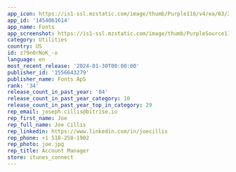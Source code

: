 ```yaml
---
app_icon: https://is1-ssl.mzstatic.com/image/thumb/Purple116/v4/ea/63/2f/ea632f6f-d6d5-9b40-6368-d00bb0334856/AppIcon-1x_U007epad-85-220.png/1024x1024bb.png
app_id: '1454061614'
app_name: Fonts
app_screenshot: https://is1-ssl.mzstatic.com/image/thumb/PurpleSource116/v4/f7/3c/47/f73c4786-fbfb-08ef-edbe-fe20f4863fcf/abd5d339-f3c3-4f8d-ae86-28cf22ec79c6_01.jpg/1242x2688bb.png
category: Utilities
country: US
id: z79n0rNoK_-o
language: en
most_recent_release: '2024-01-30T00:00:00'
publisher_id: '1556643279'
publisher_name: Fonts ApS
rank: '34'
release_count_in_past_year: '84'
release_count_in_past_year_category: 10
release_count_in_past_year_top_in_category: 29
rep_email: joseph.cillis@bitrise.io
rep_first_name: Joe
rep_full_name: Joe Cillis
rep_linkedin: https://www.linkedin.com/in/joecillis
rep_phone: +1 518-258-1902
rep_photo: joe.jpg
rep_title: Account Manager
store: itunes_connect
---
```

